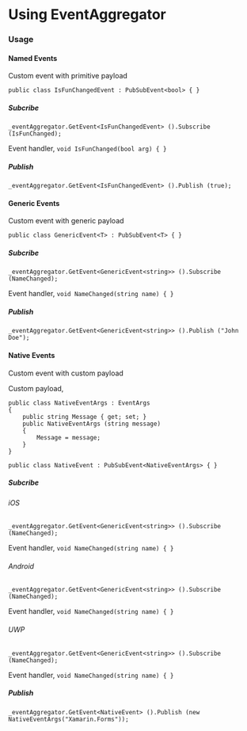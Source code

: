 # Using EventAggregator

### Usage
#### Named Events
Custom event with primitive payload

`public class IsFunChangedEvent : PubSubEvent<bool> { }`

##### Subcribe

`_eventAggregator.GetEvent<IsFunChangedEvent> ().Subscribe (IsFunChanged);`

Event handler,
`void IsFunChanged(bool arg) { }`

##### Publish
`_eventAggregator.GetEvent<IsFunChangedEvent> ().Publish (true);`

#### Generic Events
Custom event with generic payload

`public class GenericEvent<T> : PubSubEvent<T> { }`

##### Subcribe

`_eventAggregator.GetEvent<GenericEvent<string>> ().Subscribe (NameChanged);`

Event handler,
`void NameChanged(string name) { }`

##### Publish
`_eventAggregator.GetEvent<GenericEvent<string>> ().Publish ("John Doe");`

#### Native Events
Custom event with custom payload

Custom payload,
```
public class NativeEventArgs : EventArgs
{
    public string Message { get; set; }
    public NativeEventArgs (string message)
    {
        Message = message;
    }
}
```
`public class NativeEvent : PubSubEvent<NativeEventArgs> { }`

##### Subcribe

###### iOS
`_eventAggregator.GetEvent<GenericEvent<string>> ().Subscribe (NameChanged);`

Event handler,
`void NameChanged(string name) { }`

###### Android
`_eventAggregator.GetEvent<GenericEvent<string>> ().Subscribe (NameChanged);`

Event handler,
`void NameChanged(string name) { }`

###### UWP
`_eventAggregator.GetEvent<GenericEvent<string>> ().Subscribe (NameChanged);`

Event handler,
`void NameChanged(string name) { }`

##### Publish
`_eventAggregator.GetEvent<NativeEvent> ().Publish (new NativeEventArgs("Xamarin.Forms"));`

